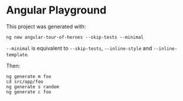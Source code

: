 # Angular Playground

This project was generated with:

```
ng new angular-tour-of-heroes --skip-tests --minimal
```

`--minimal` is equivalent to `--skip-tests`, `--inline-style` and `--inline-template`.

Then:

```
ng generate m foo
cd src/app/foo
ng generate s random
ng generate c foo
```
